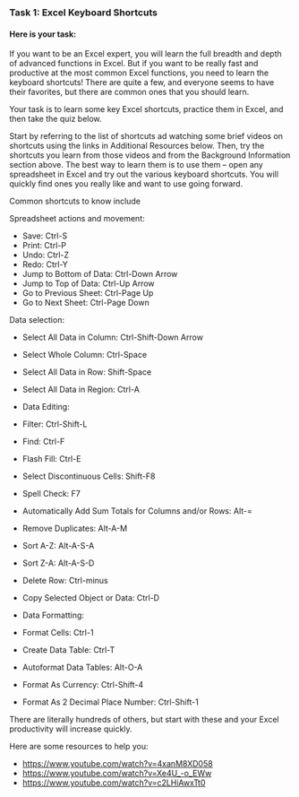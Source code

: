 <h3>Task 1: Excel Keyboard Shortcuts</h3>

<h4>Here is your task:</h4>
If you want to be an Excel expert, you will learn the full breadth and depth of advanced functions in Excel. But if you want to be really fast and productive at 
the most common Excel functions, you need to learn the keyboard shortcuts! There are quite a few, and everyone seems to have their favorites, but there are common 
ones that you should learn.

Your task is to learn some key Excel shortcuts, practice them in Excel, and then take the quiz below.  

Start by referring to the list of shortcuts ad watching some brief videos on shortcuts using the links in Additional Resources below. Then, try the shortcuts you 
learn from those videos and from the Background Information section above. The best way to learn them is to use them – open any spreadsheet in Excel and try 
out the various keyboard shortcuts. You will quickly find ones you really like and want to use going forward.

Common shortcuts to know include

Spreadsheet actions and movement:

 - Save: Ctrl-S
 - Print: Ctrl-P
 - Undo: Ctrl-Z
 - Redo: Ctrl-Y
 - Jump to Bottom of Data: Ctrl-Down Arrow
 - Jump to Top of Data: Ctrl-Up Arrow
 - Go to Previous Sheet: Ctrl-Page Up
 - Go to Next Sheet: Ctrl-Page Down

Data selection:

 - Select All Data in Column: Ctrl-Shift-Down Arrow 
 - Select Whole Column: Ctrl-Space
 - Select All Data in Row: Shift-Space
 - Select All Data in Region: Ctrl-A
 - Data Editing:

 - Filter: Ctrl-Shift-L
 - Find: Ctrl-F
 - Flash Fill: Ctrl-E
 - Select Discontinuous Cells:  Shift-F8
 - Spell Check: F7
 - Automatically Add Sum Totals for Columns and/or Rows: Alt-=
 - Remove Duplicates: Alt-A-M
 - Sort A-Z: Alt-A-S-A
 - Sort Z-A: Alt-A-S-D
 - Delete Row: Ctrl-minus
 - Copy Selected Object or Data: Ctrl-D
 - Data Formatting:

 - Format Cells: Ctrl-1
 - Create Data Table: Ctrl-T
 - Autoformat Data Tables: Alt-O-A
 - Format As Currency: Ctrl-Shift-4
 - Format As 2 Decimal Place Number: Ctrl-Shift-1

There are literally hundreds of others, but start with these and your Excel productivity will increase quickly.

Here are some resources to help you:

- https://www.youtube.com/watch?v=4xanM8XD058
- https://www.youtube.com/watch?v=Xe4U_-o_EWw
- https://www.youtube.com/watch?v=c2LHiAwxTt0
